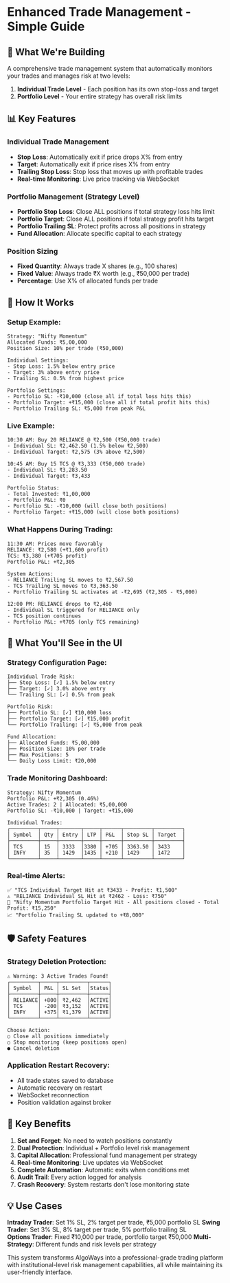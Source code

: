 # Enhanced Trade Management - Simple Guide

## 🎯 What We're Building

A comprehensive trade management system that automatically monitors your trades and manages risk at two levels:
1. **Individual Trade Level** - Each position has its own stop-loss and target
2. **Portfolio Level** - Your entire strategy has overall risk limits

## 📊 Key Features

### **Individual Trade Management**
- **Stop Loss**: Automatically exit if price drops X% from entry
- **Target**: Automatically exit if price rises X% from entry  
- **Trailing Stop Loss**: Stop loss that moves up with profitable trades
- **Real-time Monitoring**: Live price tracking via WebSocket

### **Portfolio Management (Strategy Level)**
- **Portfolio Stop Loss**: Close ALL positions if total strategy loss hits limit
- **Portfolio Target**: Close ALL positions if total strategy profit hits target
- **Portfolio Trailing SL**: Protect profits across all positions in strategy
- **Fund Allocation**: Allocate specific capital to each strategy

### **Position Sizing**
- **Fixed Quantity**: Always trade X shares (e.g., 100 shares)
- **Fixed Value**: Always trade ₹X worth (e.g., ₹50,000 per trade)
- **Percentage**: Use X% of allocated funds per trade

## 🔧 How It Works

### Setup Example:
```
Strategy: "Nifty Momentum"
Allocated Funds: ₹5,00,000
Position Size: 10% per trade (₹50,000)

Individual Settings:
- Stop Loss: 1.5% below entry price
- Target: 3% above entry price
- Trailing SL: 0.5% from highest price

Portfolio Settings:
- Portfolio SL: -₹10,000 (close all if total loss hits this)
- Portfolio Target: +₹15,000 (close all if total profit hits this)
- Portfolio Trailing SL: ₹5,000 from peak P&L
```

### Live Example:
```
10:30 AM: Buy 20 RELIANCE @ ₹2,500 (₹50,000 trade)
- Individual SL: ₹2,462.50 (1.5% below ₹2,500)
- Individual Target: ₹2,575 (3% above ₹2,500)

10:45 AM: Buy 15 TCS @ ₹3,333 (₹50,000 trade)
- Individual SL: ₹3,283.50
- Individual Target: ₹3,433

Portfolio Status:
- Total Invested: ₹1,00,000
- Portfolio P&L: ₹0
- Portfolio SL: -₹10,000 (will close both positions)
- Portfolio Target: +₹15,000 (will close both positions)
```

### What Happens During Trading:
```
11:30 AM: Prices move favorably
RELIANCE: ₹2,580 (+₹1,600 profit)
TCS: ₹3,380 (+₹705 profit)
Portfolio P&L: +₹2,305

System Actions:
- RELIANCE Trailing SL moves to ₹2,567.50
- TCS Trailing SL moves to ₹3,363.50
- Portfolio Trailing SL activates at -₹2,695 (₹2,305 - ₹5,000)

12:00 PM: RELIANCE drops to ₹2,460
- Individual SL triggered for RELIANCE only
- TCS position continues
- Portfolio P&L: +₹705 (only TCS remaining)
```

## 📱 What You'll See in the UI

### Strategy Configuration Page:
```
Individual Trade Risk:
├── Stop Loss: [✓] 1.5% below entry
├── Target: [✓] 3.0% above entry
└── Trailing SL: [✓] 0.5% from peak

Portfolio Risk:
├── Portfolio SL: [✓] ₹10,000 loss
├── Portfolio Target: [✓] ₹15,000 profit
└── Portfolio Trailing: [✓] ₹5,000 from peak

Fund Allocation:
├── Allocated Funds: ₹5,00,000
├── Position Size: 10% per trade
├── Max Positions: 5
└── Daily Loss Limit: ₹20,000
```

### Trade Monitoring Dashboard:
```
Strategy: Nifty Momentum
Portfolio P&L: +₹2,305 (0.46%)
Active Trades: 2 | Allocated: ₹5,00,000
Portfolio SL: -₹10,000 | Target: +₹15,000

Individual Trades:
┌─────────┬─────┬───────┬─────┬──────┬─────────┬─────────┐
│ Symbol  │ Qty │ Entry │ LTP │ P&L  │ Stop SL │ Target  │
├─────────┼─────┼───────┼─────┼──────┼─────────┼─────────┤
│ TCS     │ 15  │ 3333  │3380 │ +705 │ 3363.50 │ 3433    │
│ INFY    │ 35  │ 1429  │1435 │ +210 │ 1429    │ 1472    │
└─────────┴─────┴───────┴─────┴──────┴─────────┴─────────┘
```

### Real-time Alerts:
```
✅ "TCS Individual Target Hit at ₹3433 - Profit: ₹1,500"
⚠️ "RELIANCE Individual SL Hit at ₹2462 - Loss: ₹750"
🎯 "Nifty Momentum Portfolio Target Hit - All positions closed - Total Profit: ₹15,250"
📈 "Portfolio Trailing SL updated to +₹8,000"
```

## 🛡️ Safety Features

### Strategy Deletion Protection:
```
⚠️ Warning: 3 Active Trades Found!
┌─────────┬─────┬─────────┬──────┐
│ Symbol  │ P&L │ SL Set  │Status│
├─────────┼─────┼─────────┼──────┤
│ RELIANCE│ +800│ ₹2,462  │ACTIVE│
│ TCS     │ -200│ ₹3,152  │ACTIVE│
│ INFY    │ +375│ ₹1,379  │ACTIVE│
└─────────┴─────┴─────────┴──────┘

Choose Action:
○ Close all positions immediately
○ Stop monitoring (keep positions open)
● Cancel deletion
```

### Application Restart Recovery:
- All trade states saved to database
- Automatic recovery on restart
- WebSocket reconnection
- Position validation against broker

## 🚀 Key Benefits

1. **Set and Forget**: No need to watch positions constantly
2. **Dual Protection**: Individual + Portfolio level risk management
3. **Capital Allocation**: Professional fund management per strategy
4. **Real-time Monitoring**: Live updates via WebSocket
5. **Complete Automation**: Automatic exits when conditions met
6. **Audit Trail**: Every action logged for analysis
7. **Crash Recovery**: System restarts don't lose monitoring state

## 💡 Use Cases

**Intraday Trader**: Set 1% SL, 2% target per trade, ₹5,000 portfolio SL
**Swing Trader**: Set 3% SL, 8% target per trade, 5% portfolio trailing SL  
**Options Trader**: Fixed ₹10,000 per trade, portfolio target ₹50,000
**Multi-Strategy**: Different funds and risk levels per strategy

This system transforms AlgoWays into a professional-grade trading platform with institutional-level risk management capabilities, all while maintaining its user-friendly interface.
